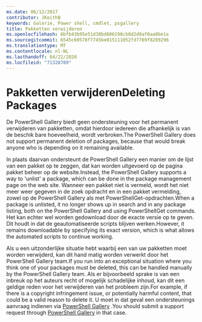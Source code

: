 ```yaml
---
ms.date: 06/12/2017
contributor: JKeithB
keywords: Galerie, Power shell, cmdlet, psgallery
title: Pakketten verwijderen
ms.openlocfilehash: 6bfb43b95e51d38bd606198cb8d2d9af0aa0be1e
ms.sourcegitcommit: 6545c60578f7745be015111052fd7769f8289296
ms.translationtype: MT
ms.contentlocale: nl-NL
ms.lasthandoff: 04/22/2020
ms.locfileid: "71328789"
---
```

# <a name="deleting-packages"></a><span data-ttu-id="3da5b-103">Pakketten verwijderen</span><span class="sxs-lookup"><span data-stu-id="3da5b-103">Deleting Packages</span></span>

<span data-ttu-id="3da5b-104">De PowerShell Gallery biedt geen ondersteuning voor het permanent verwijderen van pakketten, omdat hierdoor iedereen die afhankelijk is van de beschik bare hoeveelheid, wordt verbroken.</span><span class="sxs-lookup"><span data-stu-id="3da5b-104">The PowerShell Gallery does not support permanent deletion of packages, because that would break anyone who is depending on it remaining available.</span></span>

<span data-ttu-id="3da5b-105">In plaats daarvan ondersteunt de PowerShell Gallery een manier om de lijst van een pakket op te zeggen, dat kan worden uitgevoerd op de pagina pakket beheer op de website.</span><span class="sxs-lookup"><span data-stu-id="3da5b-105">Instead, the PowerShell Gallery supports a way to 'unlist' a package, which can be done in the package management page on the web site.</span></span>
<span data-ttu-id="3da5b-106">Wanneer een pakket niet is vermeld, wordt het niet meer weer gegeven in de zoek opdracht en in een pakket vermelding, zowel op de PowerShell Gallery als met PowerShellGet-opdrachten.</span><span class="sxs-lookup"><span data-stu-id="3da5b-106">When a package is unlisted, it no longer shows up in search and in any package listing, both on the PowerShell Gallery and using PowerShellGet commands.</span></span>
<span data-ttu-id="3da5b-107">Het kan echter wel worden gedownload door de exacte versie op te geven. Dit houdt in dat de geautomatiseerde scripts blijven werken.</span><span class="sxs-lookup"><span data-stu-id="3da5b-107">However, it remains downloadable by specifying its exact version, which is what allows the automated scripts to continue working.</span></span>

<span data-ttu-id="3da5b-108">Als u een uitzonderlijke situatie hebt waarbij een van uw pakketten moet worden verwijderd, kan dit hand matig worden verwerkt door het PowerShell Gallery team.</span><span class="sxs-lookup"><span data-stu-id="3da5b-108">If you run into an exceptional situation where you think one of your packages must be deleted, this can be handled manually by the PowerShell Gallery team.</span></span>
<span data-ttu-id="3da5b-109">Als er bijvoorbeeld sprake is van een inbreuk op het auteurs recht of mogelijk schadelijke inhoud, kan dit een geldige reden voor het verwijderen van het probleem zijn.</span><span class="sxs-lookup"><span data-stu-id="3da5b-109">For example, if there is a copyright infringement issue, or potentially harmful content, that could be a valid reason to delete it.</span></span>
<span data-ttu-id="3da5b-110">U moet in dat geval een ondersteunings aanvraag indienen via [PowerShell Gallery](https://www.PowerShellGallery.com) .</span><span class="sxs-lookup"><span data-stu-id="3da5b-110">You should submit a support request through [PowerShell Gallery](https://www.PowerShellGallery.com) in that case.</span></span>
